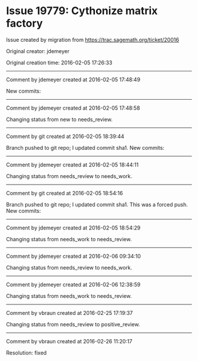 # Issue 19779: Cythonize matrix factory

Issue created by migration from https://trac.sagemath.org/ticket/20016

Original creator: jdemeyer

Original creation time: 2016-02-05 17:26:33




---

Comment by jdemeyer created at 2016-02-05 17:48:49

New commits:


---

Comment by jdemeyer created at 2016-02-05 17:48:58

Changing status from new to needs_review.


---

Comment by git created at 2016-02-05 18:39:44

Branch pushed to git repo; I updated commit sha1. New commits:


---

Comment by jdemeyer created at 2016-02-05 18:44:11

Changing status from needs_review to needs_work.


---

Comment by git created at 2016-02-05 18:54:16

Branch pushed to git repo; I updated commit sha1. This was a forced push. New commits:


---

Comment by jdemeyer created at 2016-02-05 18:54:29

Changing status from needs_work to needs_review.


---

Comment by jdemeyer created at 2016-02-06 09:34:10

Changing status from needs_review to needs_work.


---

Comment by jdemeyer created at 2016-02-06 12:38:59

Changing status from needs_work to needs_review.


---

Comment by vbraun created at 2016-02-25 17:19:37

Changing status from needs_review to positive_review.


---

Comment by vbraun created at 2016-02-26 11:20:17

Resolution: fixed

